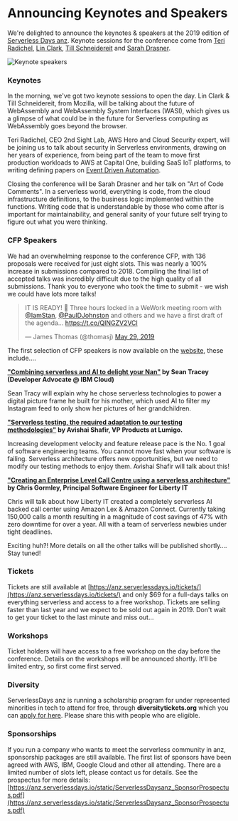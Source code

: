 # Announcing Keynotes and Speakers

We're delighted to announce the keynotes & speakers at the 2019 edition of [Serverless Days anz](https://anz.serverlessdays.io/). Keynote sessions for the conference come from [Teri Radichel](https://anz.serverlessdays.io/speakers/teri/), [Lin Clark](https://anz.serverlessdays.io/speakers/lin/), [Till Schneidereit](https://anz.serverlessdays.io/speakers/till/) and [Sarah Drasner](https://anz.serverlessdays.io/speakers/sarah/).

![Keynote speakers](https://res.cloudinary.com/serverlessdays/image/upload/c_scale,w_800/v1560839157/London/2019/keynote.jpg)

### Keynotes

In the morning, we've got two keynote sessions to open the day. Lin Clark & Till Schneidereit, from Mozilla, will be talking about the future of WebAssembly and WebAssembly System Interfaces (WASI), which gives us a glimpse of what could be in the future for Serverless computing as WebAssembly goes beyond the browser.

Teri Radichel, CEO 2nd Sight Lab, AWS Hero and Cloud Security expert, will be joining us to talk about security in Serverless environments, drawing on her years of experience, from being part of the team to move first production workloads to AWS at Capital One, building SaaS IoT platforms, to writing defining papers on [Event Driven Automation](https://www.sans.org/reading-room/whitepapers/incident/paper/36837).

Closing the conference will be Sarah Drasner and her talk on "Art of Code Comments". In a serverless world, everything is code, from the cloud infrastructure definitions, to the business logic implemented within the functions. Writing code that is understandable by those who come after is important for maintainability, and general sanity of your future self trying to figure out what you were thinking.

### CFP Speakers

We had an overwhelming response to the conference CFP, with 136 proposals were received for just eight slots. This was nearly a 100% increase in submissions compared to 2018. Compiling the final list of accepted talks was incredibly difficult due to the high quality of all submissions. Thank you to everyone who took the time to submit - we wish we could have lots more talks! 


<blockquote class="twitter-tweet"><p lang="en" dir="ltr">IT IS READY! 👏 Three hours locked in a WeWork meeting room with <a href="https://twitter.com/IamStan?ref_src=twsrc%5Etfw">@IamStan</a>, <a href="https://twitter.com/PaulDJohnston?ref_src=twsrc%5Etfw">@PaulDJohnston</a> and others and we have a first draft of the agenda... <a href="https://t.co/QINGZV2VCl">https://t.co/QINGZV2VCl</a></p>&mdash; James Thomas (@thomasj) <a href="https://twitter.com/thomasj/status/1133780701487276034?ref_src=twsrc%5Etfw">May 29, 2019</a></blockquote> <script async src="https://platform.twitter.com/widgets.js" charset="utf-8"></script> 


The first selection of CFP speakers is now available on the [website](https://anz.serverlessdays.io/speakers/), these include…. 

**["Combining serverless and AI to delight your Nan"](https://anz.serverlessdays.io/speakers/sean/) by Sean Tracey (Developer Advocate @ IBM Cloud)**

Sean Tracy will explain why he chose serverless technologies to power a digital picture frame he built for his mother, which used AI to filter my Instagram feed to only show her pictures of her grandchildren.

**["Serverless testing, the required adaptation to our testing methodologies"](https://anz.serverlessdays.io/speakers/avishai/) by Avishai Shafir, VP Products at Lumigo.**

Increasing development velocity and feature release pace is the No. 1 goal of software engineering 
teams. You cannot move fast when your software is failing. Serverless architecture offers new opportunities, but we need to modify our testing methods to enjoy them. Avishai Shafir will talk about this!

**["Creating an Enterprise Level Call Centre using a serverless architecture"](https://anz.serverlessdays.io/speakers/chris/) by Chris Gormley, Principal Software Engineer for Liberty IT**

Chris will talk about how Liberty IT created a completely serverless AI backed call center using Amazon Lex & Amazon Connect. Currently taking 150,000 calls a month resulting in a magnitude of cost savings of 47% with zero downtime for over a year. All with a team of serverless newbies under tight deadlines.

Exciting huh?! More details on all the other talks will be published shortly…. Stay tuned!

### Tickets

Tickets are still available at [https://anz.serverlessdays.io/tickets/](https://anz.serverlessdays.io/tickets/) and only $69 for a full-days talks on everything serverless and access to a free workshop. Tickets are selling faster than last year and we expect to be sold out again in 2019. Don't wait to get your ticket to the last minute and miss out...

### Workshops

Ticket holders will have access to a free workshop on the day before the conference. Details on the workshops will be announced shortly. It'll be limited entry, so first come first served.

### Diversity

ServerlessDays anz is running a scholarship program for under represented minorities in tech to attend for free, through **diversitytickets.org** which you can [apply for here](https://diversitytickets.org/en/events/420). Please share this with people who are eligible. 

### Sponsorships

If you run a company who wants to meet the serverless community in anz, sponsorship packages are still available. The first list of sponsors have been agreed with AWS, IBM, Google Cloud and other all attending. There are a limited number of slots left, please contact us for details. See the prospectus for more details: [https://anz.serverlessdays.io/static/ServerlessDaysanz_SponsorProspectus.pdf](https://anz.serverlessdays.io/static/ServerlessDaysanz_SponsorProspectus.pdf)

